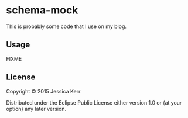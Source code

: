 # schema-mock

This is probably some code that I use on my blog.

## Usage

FIXME

## License

Copyright © 2015 Jessica Kerr

Distributed under the Eclipse Public License either version 1.0 or (at
your option) any later version.

